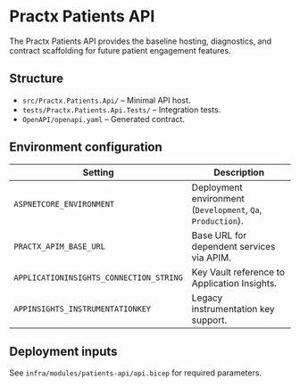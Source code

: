 # Practx Patients API

The Practx Patients API provides the baseline hosting, diagnostics, and contract scaffolding for future
patient engagement features.

## Structure

- `src/Practx.Patients.Api/` – Minimal API host.
- `tests/Practx.Patients.Api.Tests/` – Integration tests.
- `OpenAPI/openapi.yaml` – Generated contract.

## Environment configuration

| Setting | Description |
| --- | --- |
| `ASPNETCORE_ENVIRONMENT` | Deployment environment (`Development`, `Qa`, `Production`). |
| `PRACTX_APIM_BASE_URL` | Base URL for dependent services via APIM. |
| `APPLICATIONINSIGHTS_CONNECTION_STRING` | Key Vault reference to Application Insights. |
| `APPINSIGHTS_INSTRUMENTATIONKEY` | Legacy instrumentation key support. |

## Deployment inputs

See `infra/modules/patients-api/api.bicep` for required parameters.
